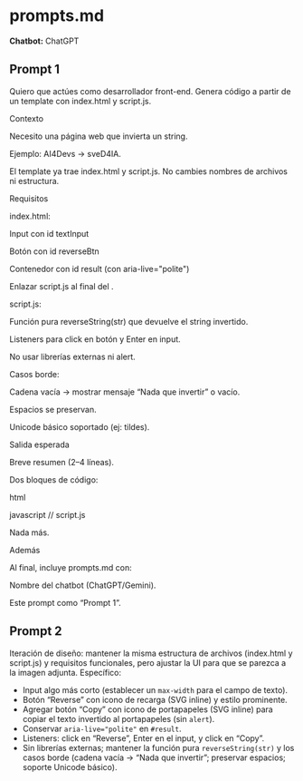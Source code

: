 # prompts.md

**Chatbot:** ChatGPT

## Prompt 1
Quiero que actúes como desarrollador front-end. Genera código a partir de un template con index.html y script.js.

Contexto

Necesito una página web que invierta un string.

Ejemplo: AI4Devs → sveD4IA.

El template ya trae index.html y script.js. No cambies nombres de archivos ni estructura.

Requisitos

index.html:

Input con id textInput

Botón con id reverseBtn

Contenedor con id result (con aria-live="polite")

Enlazar script.js al final del <body>.

script.js:

Función pura reverseString(str) que devuelve el string invertido.

Listeners para click en botón y Enter en input.

No usar librerías externas ni alert.

Casos borde:

Cadena vacía → mostrar mensaje “Nada que invertir” o vacío.

Espacios se preservan.

Unicode básico soportado (ej: tildes).

Salida esperada

Breve resumen (2–4 líneas).

Dos bloques de código:

html <!-- index.html -->

javascript // script.js

Nada más.

Además

Al final, incluye prompts.md con:

Nombre del chatbot (ChatGPT/Gemini).

Este prompt como “Prompt 1”.

## Prompt 2
Iteración de diseño: mantener la misma estructura de archivos (index.html y script.js) y requisitos funcionales, pero ajustar la UI para que se parezca a la imagen adjunta. Específico:
- Input algo más corto (establecer un `max-width` para el campo de texto).
- Botón “Reverse” con icono de recarga (SVG inline) y estilo prominente.
- Agregar botón “Copy” con icono de portapapeles (SVG inline) para copiar el texto invertido al portapapeles (sin `alert`).
- Conservar `aria-live="polite"` en `#result`.
- Listeners: click en “Reverse”, Enter en el input, y click en “Copy”.
- Sin librerías externas; mantener la función pura `reverseString(str)` y los casos borde (cadena vacía → “Nada que invertir”; preservar espacios; soporte Unicode básico).


